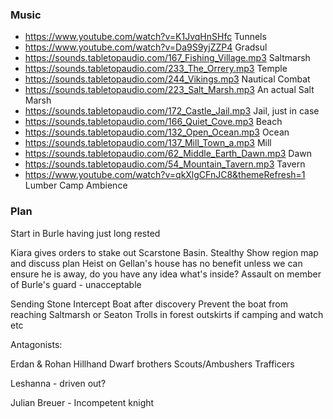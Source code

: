 
### Music
- https://www.youtube.com/watch?v=K1JvqHnSHfc Tunnels
- https://www.youtube.com/watch?v=Da9S9yjZZP4 Gradsul
- https://sounds.tabletopaudio.com/167_Fishing_Village.mp3 Saltmarsh
- https://sounds.tabletopaudio.com/233_The_Orrery.mp3 Temple
- https://sounds.tabletopaudio.com/244_Vikings.mp3 Nautical Combat
- https://sounds.tabletopaudio.com/223_Salt_Marsh.mp3 An actual Salt Marsh
- https://sounds.tabletopaudio.com/172_Castle_Jail.mp3 Jail, just in case
- https://sounds.tabletopaudio.com/166_Quiet_Cove.mp3 Beach
- https://sounds.tabletopaudio.com/132_Open_Ocean.mp3 Ocean
- https://sounds.tabletopaudio.com/137_Mill_Town_a.mp3 Mill
- https://sounds.tabletopaudio.com/62_Middle_Earth_Dawn.mp3 Dawn
- https://sounds.tabletopaudio.com/54_Mountain_Tavern.mp3 Tavern
- https://www.youtube.com/watch?v=qkXlgCFnJC8&themeRefresh=1 Lumber Camp Ambience

### Plan 
Start in Burle having just long rested

Kiara gives orders to stake out Scarstone Basin. Stealthy
	Show region map and discuss plan
	Heist on Gellan's house has no benefit unless we can ensure he is away, do you have any idea what's inside?
	Assault on member of Burle's guard - unacceptable

Sending Stone
Intercept Boat after discovery
Prevent the boat from reaching Saltmarsh or Seaton
Trolls in forest outskirts if camping and watch etc

Antagonists:

Erdan & Rohan Hillhand
Dwarf brothers
Scouts/Ambushers
Trafficers

Leshanna - driven out?

Julian Breuer - Incompetent knight


